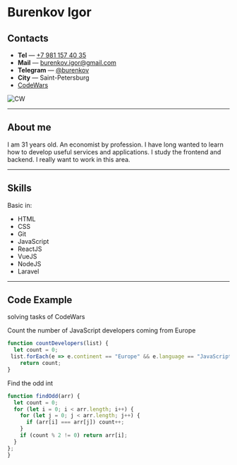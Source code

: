 # __Burenkov Igor__
## Contacts

- **Tel** — <a href="tel:+79811574035">+7 981 157 40 35</a>
- **Mail** — <a href="burenkov.igor@gmail.com">burenkov.igor@gmail.com</a>
- **Telegram** — <a href="https://t.me/burenkov">@burenkov</a>
- **City** — Saint-Petersburg
- [CodeWars](https://www.codewars.com/users/EveryBarry)
  
<img alt="CW" src="https://www.codewars.com/users/EveryBarry/badges/large">

---
## About me

I am 31 years old. An economist by profession. I have long wanted to learn how to develop useful services and applications. I study the frontend and backend. I really want to work in this area.

---
## Skills
Basic in:
* HTML
* CSS
* Git
* JavaScript
* ReactJS
* VueJS
* NodeJS
* Laravel

---
## Code Example

solving tasks of CodeWars  

Count the number of JavaScript developers coming from Europe

```js
function countDevelopers(list) {
  let count = 0;
 list.forEach(e => e.continent == "Europe" && e.language == "JavaScript" ?  count++ : count);
    return count;
}
```

Find the odd int
```js
function findOdd(arr) {
  let count = 0;
  for (let i = 0; i < arr.length; i++) {
    for (let j = 0; j < arr.length; j++) {
      if (arr[i] === arr[j]) count++;
    }
    if (count % 2 != 0) return arr[i];
  }
};
}
```
